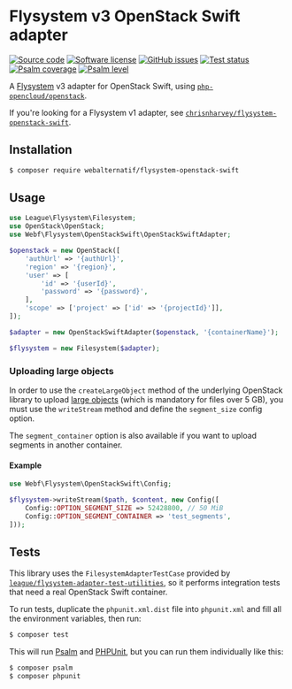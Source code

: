 # Flysystem v3 OpenStack Swift adapter

[![Source code](https://img.shields.io/badge/source-GitHub-blue)](https://github.com/webalternatif/flysystem-openstack-swift)
[![Software license](https://img.shields.io/github/license/webalternatif/flysystem-openstack-swift)](https://github.com/webalternatif/flysystem-openstack-swift/blob/master/LICENSE)
[![GitHub issues](https://img.shields.io/github/issues/webalternatif/flysystem-openstack-swift)](https://github.com/webalternatif/flysystem-openstack-swift/issues)
[![Test status](https://img.shields.io/github/actions/workflow/status/webalternatif/flysystem-openstack-swift/test.yml?branch=master&label=tests)](https://github.com/webalternatif/flysystem-openstack-swift/actions/workflows/test.yml)
[![Psalm coverage](https://shepherd.dev/github/webalternatif/flysystem-openstack-swift/coverage.svg)](https://psalm.dev)
[![Psalm level](https://shepherd.dev/github/webalternatif/flysystem-openstack-swift/level.svg)](https://psalm.dev)

A [Flysystem][1] v3 adapter for OpenStack Swift, using
[`php-opencloud/openstack`][2].

If you're looking for a Flysystem v1 adapter, see
[`chrisnharvey/flysystem-openstack-swift`][3].

## Installation

```bash
$ composer require webalternatif/flysystem-openstack-swift
```

## Usage

```php
use League\Flysystem\Filesystem;
use OpenStack\OpenStack;
use Webf\Flysystem\OpenStackSwift\OpenStackSwiftAdapter;

$openstack = new OpenStack([
    'authUrl' => '{authUrl}',
    'region' => '{region}',
    'user' => [
        'id' => '{userId}',
        'password' => '{password}',
    ],
    'scope' => ['project' => ['id' => '{projectId}']],
]);

$adapter = new OpenStackSwiftAdapter($openstack, '{containerName}');

$flysystem = new Filesystem($adapter);
```

### Uploading large objects

In order to use the `createLargeObject` method of the underlying OpenStack
library to upload [large objects][4] (which is mandatory for files over 5 GB),
you must use the `writeStream` method and define the `segment_size` config
option.

The `segment_container` option is also available if you want to upload segments
in another container.

#### Example

```php
use Webf\Flysystem\OpenStackSwift\Config;

$flysystem->writeStream($path, $content, new Config([
    Config::OPTION_SEGMENT_SIZE => 52428800, // 50 MiB
    Config::OPTION_SEGMENT_CONTAINER => 'test_segments',
]));
```

## Tests

This library uses the `FilesystemAdapterTestCase` provided by
[`league/flysystem-adapter-test-utilities`][5], so it performs integration tests
that need a real OpenStack Swift container.

To run tests, duplicate the `phpunit.xml.dist` file into `phpunit.xml` and fill
all the environment variables, then run:

```bash
$ composer test
```

This will run [Psalm][6] and [PHPUnit][7], but you can run them individually
like this:

```bash
$ composer psalm
$ composer phpunit
```

[1]: https://flysystem.thephpleague.com
[2]: https://github.com/php-opencloud/openstack
[3]: https://github.com/chrisnharvey/flysystem-openstack-swift
[4]: https://php-openstack-sdk.readthedocs.io/en/latest/services/object-store/v1/objects.html#create-a-large-object-over-5gb
[5]: https://github.com/thephpleague/flysystem-adapter-test-utilities
[6]: https://psalm.dev
[7]: https://phpunit.de
